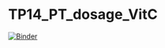 # TP14_PT_dosage_VitC

[![Binder](https://mybinder.org/badge_logo.svg)](https://mybinder.org/v2/gh/CCayssiols/TP14_PT_dosage_VitC/HEAD)
